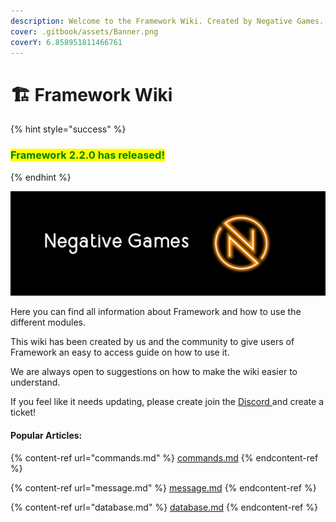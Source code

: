 ```yaml
---
description: Welcome to the Framework Wiki. Created by Negative Games.
cover: .gitbook/assets/Banner.png
coverY: 6.858951811466761
---
```


# 🏗 Framework Wiki

{% hint style="success" %}
### <mark style="color:green;">**Framework 2.2.0 has released!**</mark>
{% endhint %}

![Negative Games Banner](.gitbook/assets/Banner.png)

Here you can find all information about Framework and how to use the different modules.

This wiki has been created by us and the community to give users of Framework an easy to access guide on how to use it.

We are always open to suggestions on how to make the wiki easier to understand.

If you feel like it needs updating, please create join the [Discord ](https://discord.negative.games)and create a ticket!

#### Popular Articles:

{% content-ref url="commands.md" %}
[commands.md](commands.md)
{% endcontent-ref %}

{% content-ref url="message.md" %}
[message.md](message.md)
{% endcontent-ref %}

{% content-ref url="database.md" %}
[database.md](database.md)
{% endcontent-ref %}

